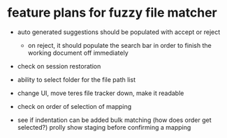 # feature plans for fuzzy file matcher

- auto generated suggestions should be populated with accept or reject
  - on reject, it should populate the search bar in order to finish the working document off immediately
- check on session restoration 
- ability to select folder for the file path list
- change UI, move teres file tracker down, make it readable 
- check on order of selection of mapping 

- see if indentation can be added bulk matching (how does order get selected?) prolly show staging before confirming a mapping

